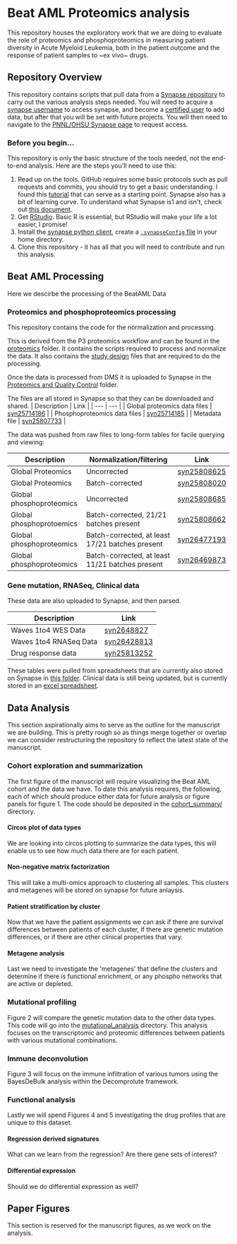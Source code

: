 # Beat AML Proteomics analysis
This repository houses the exploratory work that we are doing to evaluate the role of proteomics and phosphoproteomics in measuring patient diversity in Acute Myeloid Leukemia, both in the patient outcome and the response of patient samples to ~ex vivo~ drugs.


## Repository Overview

This repository contains scripts that pull data from a [Synapse repository](http://synapse.org/ptrc) to carry out the various analysis steps needed. You will need to acquire a [synapse username](http://synapse.org/register) to access synapse, and become a [certified user](https://docs.synapse.org/articles/accounts_certified_users_and_profile_validation.html) to add data, but after that you will be set with future projects. You will then need to navigate to the [PNNL/OHSU Synapse page](http://synapse.org/ptrc) to request access.


### Before you begin...

This repository is only the basic structure of the tools needed, not the end-to-end analysis. Here are the steps you'll need to use this:

1. Read up on the tools.  GitHub requires some basic protocols such as pull requests and commits, you should try to get a basic understanding. I found this [tutorial](https://medium.com/@jonathanmines/the-ultimate-github-collaboration-guide-df816e98fb67) that can serve as a starting point.  Synapse also has a bit of learning curve. To understand what Synapse is1 and isn't, check out [this document](https://docs.synapse.org/articles/getting_started.html).
2. Get [RStudio](http://rstudio.org). Basic R is essential, but RStudio will make your life a lot easier, I promise!
3. Install the [synapse python client](https://python-docs.synapse.org/build/html/index.html), create a [`.synapseConfig` file](https://python-docs.synapse.org/build/html/Credentials.html) in your home directory.
4. Clone this repository - it has all that you will need to contribute and run this analysis.

## Beat AML Processing
Here we descirbe the processing of the BeatAML Data

### Proteomics and phosphoproteomics processing

This repository contains the code for the normalization and processing.

This is derived from the P3 proteomics workflow and can be found in the [proteomics](./proteomics) folder. It contains the scripts required to process and normalize the data. It also contains the [study design](./proteomics/study_design) files that are required to do the processing.

Once the data is processed from DMS it is uploaded to Synapse in the [Proteomics and Quality Control](https://www.synapse.org/#!Synapse:syn24171150) folder.

The files are all stored in Synapse so that they can be downloaded and shared.
| Description | Link |
| --- | --- |
| Global proteomics data files | [syn25714186](https://www.synapse.org/#!Synapse:syn25714186) |
| Phosphoproteomics data files | [syn25714185](https://www.synapse.org/#!Synapse:syn25714185) |
| Metadata file | [syn25807733](https://www.synapse.org/#!Synapse:1syn25807733) |

The data was pushed from raw files to long-form tables for facile querying and viewing:

| Description | Normalization/filtering| Link |
| --- | --- | --- |
| Global Proteomics | Uncorrected |[syn25808625](https://www.synapse.org/#!Synapse:syn25808625) |
| Global Proteomics | Batch-corrected | [syn25808020](https://www.synapse.org/#!Synapse:syn25808020)|
| Global phosphoproteomics | Uncorrected |[syn25808685](https://www.synapse.org/#!Synapse:syn25808685)|
| Global phosphoprotoemics | Batch-corrected, 21/21 batches present |[syn25808662](https://www.synapse.org/#!Synapse:syn25808662)|
| Global phosphoproteomics | Batch-corrected, at least 17/21 batches present |[syn26477193](https://www.synapse.org/#!Synapse:syn26477193) |
| Global phosphoproteomics | Batch-corrected, at least 11/21 batches present |[syn26469873](https://www.synapse.org/#!Synapse:syn26469873/tables/)|

### Gene mutation, RNASeq, Clinical data

These data are also uploaded to Synapse, and then parsed.

| Description | Link |
| --- | -- |
| Waves 1to4 WES Data | [syn2648827](https://www.synapse.org/#!Synapse:syn26428827/tables/) |
| Waves 1to4 RNASeq Data | [syn26428813](https://www.synapse.org/#!Synapse:syn26428813) |
| Drug response data | [syn25813252](https://www.synapse.org/#!Synapse:syn25830473)|


These tables were pulled from spreadsheets that are currently also stored on Synapse in [this folder](https://www.synapse.org/#!Synapse:syn24171152). Clinical data is still being updated, but is currently stored in an [excel spreadsheet](https://www.synapse.org/#!Synapse:syn25796769).

## Data Analysis

This section aspirationally aims to serve as the outline for the manuscript we are building. This is pretty rough so as things merge together or overlap we can consider restructuring the repository to reflect the latest state of the manuscript.

### Cohort exploration and summarization

The first figure of the manuscript will require visualizing the Beat AML cohort and the data we have. To date this analysis requires, the following, each of which should produce either data for future analysis or figure panels for figure 1. The code should be deposited in the [cohort_summary/](./cohort_summary) directory.

#### Circos plot of data types

We are looking into circos plotting to summarize the data types, this will enable us to see how much data there are for each patient.

#### Non-negative matrix factorization

This will take a multi-omics approach to clustering all samples. This clusters and metagenes will be stored on synapse for future anlaysis.

#### Patient stratification by cluster

Now that we have the patient assignments we can ask if there are survival differences between patients of each cluster, if there are genetic mutation differences, or if there are other clinical properties that vary.

#### Metagene analysis

Last we need to investigate the 'metagenes' that define the clusters and determine if there is functional enrichment, or any phospho networks that are active or depleted.

### Mutational profiling

Figure 2 will compare the genetic mutation data to the other data types. This code will go into the [mutational_analysis](./mutational_analysis/) directory. This analysis focuses on the transcriptomic and proteomic differences between patients with various mutational combinations.

### Immune deconvolution
Figure 3 will focus on the immune infiltration of various tumors using the BayesDeBulk analysis within the Decomprolute framework.

### Functional analysis
Lastly we will spend Figures 4 and 5 investigating the drug profiles that are unique to this dataset.

#### Regression derived signatures
What can we learn from the regression? Are there gene sets of interest?

#### Differential expression
Should we do differential expression as well?

## Paper Figures
This section is reserved for the manuscript figures, as we work on the analysis.
